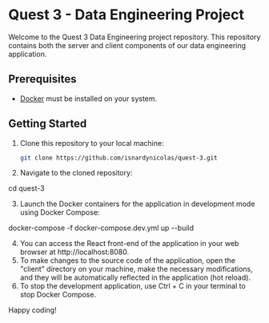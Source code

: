 # Quest 3 - Data Engineering Project

Welcome to the Quest 3 Data Engineering project repository. This repository contains both the server and client components of our data engineering application.

## Prerequisites
- [Docker](https://www.docker.com/get-started) must be installed on your system.

## Getting Started

1. Clone this repository to your local machine:
   ```bash
   git clone https://github.com/isnardynicolas/quest-3.git

2. Navigate to the cloned repository:
   
cd quest-3

3. Launch the Docker containers for the application in development mode using Docker Compose:

docker-compose -f docker-compose.dev.yml up --build

4. You can access the React front-end of the application in your web browser at http://localhost:8080.
5. To make changes to the source code of the application, open the "client" directory on your machine, make the necessary modifications, and they will be automatically reflected in the application (hot reload).
6. To stop the development application, use Ctrl + C in your terminal to stop Docker Compose.

Happy coding!
